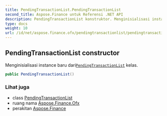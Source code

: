 ```yaml
---
title: PendingTransactionList.PendingTransactionList
second_title: Aspose.Finance untuk Referensi .NET API
description: PendingTransactionList konstruktor. Menginisialisasi instance baru dariPendingTransactionList kelas.
type: docs
weight: 10
url: /id/net/aspose.finance.ofx/pendingtransactionlist/pendingtransactionlist/
---
```

## PendingTransactionList constructor

Menginisialisasi instance baru dari[`PendingTransactionList`](../) kelas.

```csharp
public PendingTransactionList()
```

### Lihat juga

* class [PendingTransactionList](../)
* ruang nama [Aspose.Finance.Ofx](../../pendingtransactionlist/)
* perakitan [Aspose.Finance](../../../)



